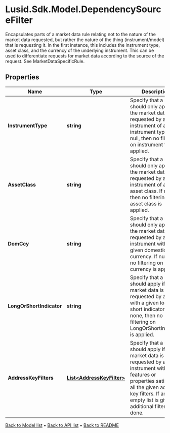 # Lusid.Sdk.Model.DependencySourceFilter
Encapsulates parts of a market data rule relating not to the nature of the market data requested, but rather the nature of the thing (instrument/model) that is requesting it.  In the first instance, this includes the instrument type, asset class, and the currency of the underlying instrument.  This can be used to differentiate requests for market data according to the source of the request. See MarketDataSpecificRule.

## Properties

Name | Type | Description | Notes
------------ | ------------- | ------------- | -------------
**InstrumentType** | **string** | Specify that a rule should only apply if the market data is requested by an instrument of a given instrument type.  If null, then no filtering on instrument type is applied. | [optional] 
**AssetClass** | **string** | Specify that a rule should only apply if the market data is requested by an instrument of a given asset class.  If null, then no filtering on asset class is applied. | [optional] 
**DomCcy** | **string** | Specify that a rule should only apply if the market data is requested by an instrument with a given domestic currency.  If null, then no filtering on currency is applied. | [optional] 
**LongOrShortIndicator** | **string** | Specify that a rule should apply if the market data is requested by a model with a given long or short indicator.  If none, then no filtering on LongOrShortIndicator is applied. | [optional] 
**AddressKeyFilters** | [**List&lt;AddressKeyFilter&gt;**](AddressKeyFilter.md) | Specify that a rule should apply if the market data is requested by an instrument with features or properties  satisfying all the given address key filters. If an empty list is given, no additional filtering is done. | [optional] 

[Back to Model list](../README.md#documentation-for-models) &#8226; [Back to API list](../README.md#documentation-for-api-endpoints) &#8226; [Back to README](../README.md)

